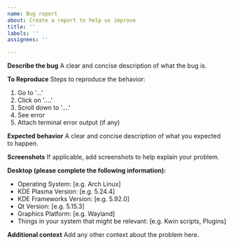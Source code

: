 ```yaml
---
name: Bug report
about: Create a report to help us improve
title: ''
labels: ''
assignees: ''

---
```


**Describe the bug**
A clear and concise description of what the bug is.

**To Reproduce**
Steps to reproduce the behavior:
1. Go to '...'
2. Click on '....'
3. Scroll down to '....'
4. See error
5. Attach terminal error output (if any)

**Expected behavior**
A clear and concise description of what you expected to happen.

**Screenshots**
If applicable, add screenshots to help explain your problem.

**Desktop (please complete the following information):**
 - Operating System: [e.g. Arch Linux]
 - KDE Plasma Version: [e.g. 5.24.4]
 - KDE Frameworks Version: [e.g. 5.92.0]
 - Qt Version: [e.g. 5.15.3]
 - Graphics Platform: [e.g. Wayland]
 - Things in your system that might be relevant: [e.g. Kwin scripts, Plugins]

**Additional context**
Add any other context about the problem here.
